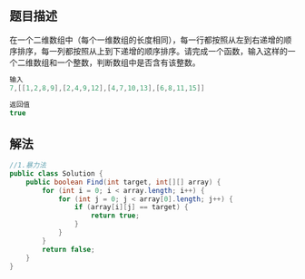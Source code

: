## 题目描述

在一个二维数组中（每个一维数组的长度相同），每一行都按照从左到右递增的顺序排序，每一列都按照从上到下递增的顺序排序。请完成一个函数，输入这样的一个二维数组和一个整数，判断数组中是否含有该整数。

```java
输入
7,[[1,2,8,9],[2,4,9,12],[4,7,10,13],[6,8,11,15]]    
    
返回值
true   
```



## 解法

```java
//1.暴力法
public class Solution {
    public boolean Find(int target, int[][] array) {
        for (int i = 0; i < array.length; i++) {
            for (int j = 0; j < array[0].length; j++) {
                if (array[i][j] == target) {
                    return true;
                }
            }
        }
        return false;
    }
}
```



